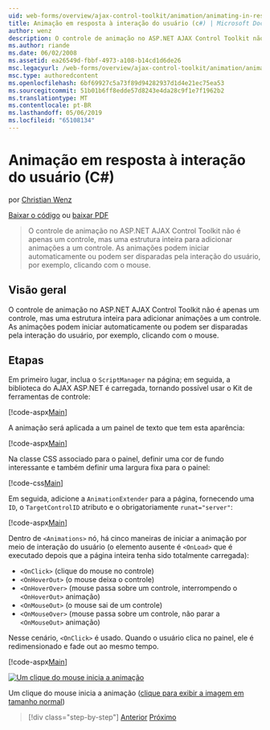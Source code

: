 ```yaml
---
uid: web-forms/overview/ajax-control-toolkit/animation/animating-in-response-to-user-interaction-cs
title: Animação em resposta à interação do usuário (c#) | Microsoft Docs
author: wenz
description: O controle de animação no ASP.NET AJAX Control Toolkit não é apenas um controle, mas uma estrutura inteira para adicionar animações a um controle. As animações podem estrelas...
ms.author: riande
ms.date: 06/02/2008
ms.assetid: ea26549d-fbbf-4973-a108-b14cd1d6de26
msc.legacyurl: /web-forms/overview/ajax-control-toolkit/animation/animating-in-response-to-user-interaction-cs
msc.type: authoredcontent
ms.openlocfilehash: 6bf69927c5a73f89d94282937d1d4e21ec75ea53
ms.sourcegitcommit: 51b01b6ff8edde57d8243e4da28c9f1e7f1962b2
ms.translationtype: MT
ms.contentlocale: pt-BR
ms.lasthandoff: 05/06/2019
ms.locfileid: "65108134"
---
```

# <a name="animating-in-response-to-user-interaction-c"></a>Animação em resposta à interação do usuário (C#)

por [Christian Wenz](https://github.com/wenz)

[Baixar o código](http://download.microsoft.com/download/f/9/a/f9a26acd-8df4-4484-8a18-199e4598f411/Animation6.cs.zip) ou [baixar PDF](http://download.microsoft.com/download/6/7/1/6718d452-ff89-4d3f-a90e-c74ec2d636a3/animation6CS.pdf)

> O controle de animação no ASP.NET AJAX Control Toolkit não é apenas um controle, mas uma estrutura inteira para adicionar animações a um controle. As animações podem iniciar automaticamente ou podem ser disparadas pela interação do usuário, por exemplo, clicando com o mouse.

## <a name="overview"></a>Visão geral

O controle de animação no ASP.NET AJAX Control Toolkit não é apenas um controle, mas uma estrutura inteira para adicionar animações a um controle. As animações podem iniciar automaticamente ou podem ser disparadas pela interação do usuário, por exemplo, clicando com o mouse.

## <a name="steps"></a>Etapas

Em primeiro lugar, inclua o `ScriptManager` na página; em seguida, a biblioteca do AJAX ASP.NET é carregada, tornando possível usar o Kit de ferramentas de controle:

[!code-aspx[Main](animating-in-response-to-user-interaction-cs/samples/sample1.aspx)]

A animação será aplicada a um painel de texto que tem esta aparência:

[!code-aspx[Main](animating-in-response-to-user-interaction-cs/samples/sample2.aspx)]

Na classe CSS associado para o painel, definir uma cor de fundo interessante e também definir uma largura fixa para o painel:

[!code-css[Main](animating-in-response-to-user-interaction-cs/samples/sample3.css)]

Em seguida, adicione a `AnimationExtender` para a página, fornecendo uma `ID`, o `TargetControlID` atributo e o obrigatoriamente `runat="server"`:

[!code-aspx[Main](animating-in-response-to-user-interaction-cs/samples/sample4.aspx)]

Dentro de `<Animations>` nó, há cinco maneiras de iniciar a animação por meio de interação do usuário (o elemento ausente é `<OnLoad>` que é executado depois que a página inteira tenha sido totalmente carregada):

- `<OnClick>` (clique do mouse no controle)
- `<OnHoverOut>` (o mouse deixa o controle)
- `<OnHoverOver>` (mouse passa sobre um controle, interrompendo o `<OnHoverOut>` animação)
- `<OnMouseOut>` (o mouse sai de um controle)
- `<OnMouseOver>` (mouse passa sobre um controle, não parar a `<OnMouseOut>` animação)

Nesse cenário, `<OnClick>` é usado. Quando o usuário clica no painel, ele é redimensionado e fade out ao mesmo tempo.

[!code-aspx[Main](animating-in-response-to-user-interaction-cs/samples/sample5.aspx)]

[![Um clique do mouse inicia a animação](animating-in-response-to-user-interaction-cs/_static/image2.png)](animating-in-response-to-user-interaction-cs/_static/image1.png)

Um clique do mouse inicia a animação ([clique para exibir a imagem em tamanho normal](animating-in-response-to-user-interaction-cs/_static/image3.png))

> [!div class="step-by-step"]
> [Anterior](picking-one-animation-out-of-a-list-cs.md)
> [Próximo](disabling-actions-during-animation-cs.md)
